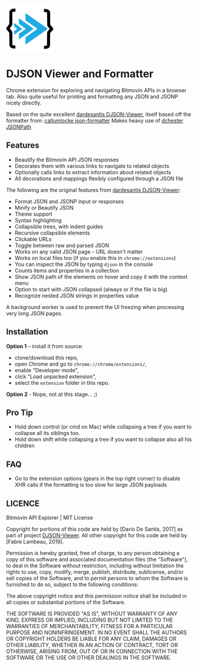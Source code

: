 ![JSONViewer Logo](https://github.com/wabiloo/BM-API-Explorer/raw/master/extension/icons/128.png)

DJSON Viewer and Formatter
==============

Chrome extension for exploring and navigating Bitmovin APIs in a browser tab.
Also quite useful for printing and formatting any JSON and JSONP nicely directly.

Based on the quite excellent [dardesantis DJSON-Viewer](https://github.com/dardesantis/DJSON-Viewer), itself based off the formatter from: [callumlocke json-formatter](https://github.com/callumlocke/json-formatter)
Makes heavy use of [dchester JSONPath](https://github.com/dchester/jsonpath)

Features
--------
* Beautify the Bitmovin API JSON responses
* Decorates them with various links to navigate to related objects
* Optionally calls links to extract information about related objects
* All decorations and mappings flexibly configured through a JSON file

The following are the original features from [dardesantis DJSON-Viewer](https://github.com/dardesantis/DJSON-Viewer):
* Format JSON and JSONP input or responses
* Minify or Beautify JSON
* Theme support
* Syntax highlighting
* Collapsible trees, with indent guides
* Recursive collapsible elements
* Clickable URLs
* Toggle between raw and parsed JSON
* Works on any valid JSON page – URL doesn't matter
* Works on local files too (if you enable this in `chrome://extensions`)
* You can inspect the JSON by typing `djson` in the console
* Counts items and properties in a collection
* Show JSON path of the elements on hover and copy it with the context menu
* Option to start with JSON collapsed (always or if the file is big)
* Recognize nested JSON strings in properties value

A background worker is used to prevent the UI freezing when processing very long JSON pages.

Installation
------------

**Option 1** – install it from source:

* clone/download this repo,
* open Chrome and go to `chrome://chrome/extensions/`,
* enable "Developer mode",
* click "Load unpacked extension",
* select the `extension` folder in this repo.

**Option 2** - Nope, not at this stage... ;)

Pro Tip
--------
* Hold down control (or cmd on Mac) while collapsing a tree if you want to collapse all its siblings too.
* Hold down shift while collapsing a tree if you want to collapse also all his children

FAQ
---
* Go to the extension options (gears in the top right corner) to disable XHR calls if the formatting is too slow for large JSON payloads

LICENCE
-------
Bitmovin API Explorer | MIT License

Copyright for portions of this code are held by [Dario De Santis, 2017] as part of project [DJSON-Viewer](https://github.com/dardesantis/DJSON-Viewer). 
All other copyright for this code are held by [Fabre Lambeau, 2019].

Permission is hereby granted, free of charge, to any person obtaining a copy of
this software and associated documentation files (the "Software"), to deal in
the Software without restriction, including without limitation the rights to
use, copy, modify, merge, publish, distribute, sublicense, and/or sell copies
of the Software, and to permit persons to whom the Software is furnished to do
so, subject to the following conditions:

The above copyright notice and this permission notice shall be included in all
copies or substantial portions of the Software.

THE SOFTWARE IS PROVIDED "AS IS", WITHOUT WARRANTY OF ANY KIND, EXPRESS OR
IMPLIED, INCLUDING BUT NOT LIMITED TO THE WARRANTIES OF MERCHANTABILITY,
FITNESS FOR A PARTICULAR PURPOSE AND NONINFRINGEMENT. IN NO EVENT SHALL THE
AUTHORS OR COPYRIGHT HOLDERS BE LIABLE FOR ANY CLAIM, DAMAGES OR OTHER
LIABILITY, WHETHER IN AN ACTION OF CONTRACT, TORT OR OTHERWISE, ARISING FROM,
OUT OF OR IN CONNECTION WITH THE SOFTWARE OR THE USE OR OTHER DEALINGS IN THE
SOFTWARE.